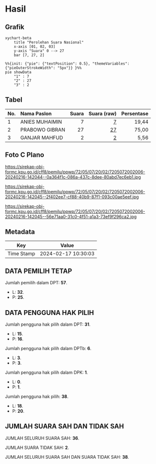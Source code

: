 # Hasil

## Grafik

```mermaid
xychart-beta
    title "Perolehan Suara Nasional"
    x-axis [01, 02, 03]
    y-axis "Suara" 0 --> 27
    bar [7, 27, 2]
```

```mermaid
%%{init: {"pie": {"textPosition": 0.5}, "themeVariables": {"pieOuterStrokeWidth": "5px"}} }%%
pie showData
    "1" : 7
    "2" : 27
    "3" : 2
```

## Tabel

| No. | Nama Paslon    | Suara | Suara (raw) | Persentase |
|:--- |:-------------- | -----:| -----------:| ----------:|
| 1   | ANIES MUHAIMIN | 7     | [7][p-1]    | 19,44      |
| 2   | PRABOWO GIBRAN | 27    | [27][p-2]   | 75,00      |
| 3   | GANJAR MAHFUD  | 2     | [2][p-3]    | 5,56       |


[p-1]: https://github.com/gigit-pemilu/pemilu-2024/blob/main/pilpres/hitung-suara/sub/72-sulawesi-tengah/sub/05-buol/sub/07-tiloan/sub/2002-kokobuka/sub/006-tps/sub/paslon-1.txt
[p-2]: https://github.com/gigit-pemilu/pemilu-2024/blob/main/pilpres/hitung-suara/sub/72-sulawesi-tengah/sub/05-buol/sub/07-tiloan/sub/2002-kokobuka/sub/006-tps/sub/paslon-2.txt
[p-3]: https://github.com/gigit-pemilu/pemilu-2024/blob/main/pilpres/hitung-suara/sub/72-sulawesi-tengah/sub/05-buol/sub/07-tiloan/sub/2002-kokobuka/sub/006-tps/sub/paslon-3.txt

## Foto C Plano

https://sirekap-obj-formc.kpu.go.id/cff8/pemilu/ppwp/72/05/07/20/02/7205072002006-20240216-142044--0a364f1c-086a-437c-8dee-80abd7ec6eb1.jpg

https://sirekap-obj-formc.kpu.go.id/cff8/pemilu/ppwp/72/05/07/20/02/7205072002006-20240216-142045--2f402ee7-cf88-40b9-87f1-093c00ae5eef.jpg

https://sirekap-obj-formc.kpu.go.id/cff8/pemilu/ppwp/72/05/07/20/02/7205072002006-20240216-142045--56e71aa0-31c0-4f51-a1a3-73ef9f296ca2.jpg


## Metadata

| Key        | Value               |
| ---------- | ------------------- |
| Time Stamp | 2024-02-17 10:30:03 |


## DATA PEMILIH TETAP

Jumlah pemilih dalam DPT: **57**.
 * L: **32**.
 * P: **25**.

## DATA PENGGUNA HAK PILIH

Jumlah pengguna hak pilih dalam DPT: **31**.
 * L: **15**.
 * P: **16**.

Jumlah pengguna hak pilih dalam DPTb: **6**.
 * L: **3**.
 * P: **3**.

Jumlah pengguna hak pilih dalam DPK: **1**.
 * L: **0**.
 * P: **1**.

Jumlah pengguna hak pilih: **38**.
 * L: **18**.
 * P: **20**.

## JUMLAH SUARA SAH DAN TIDAK SAH

JUMLAH SELURUH SUARA SAH: **36**.

JUMLAH SUARA TIDAK SAH: **2**.

JUMLAH SELURUH SUARA SAH DAN SUARA TIDAK SAH: **38**.


